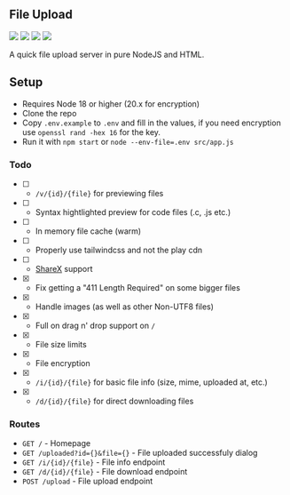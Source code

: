 ## File Upload

![](https://img.shields.io/badge/Node%20js-339933?style=for-the-badge&logo=nodedotjs&logoColor=white)
![](https://img.shields.io/badge/Tailwind%20CSS-38B2AC?style=for-the-badge&logo=tailwind-css&logoColor=white)
![](https://img.shields.io/badge/HTML5-E34F26?style=for-the-badge&logo=html5&logoColor=white)
![](https://img.shields.io/badge/prettier-1A2C34?style=for-the-badge&logo=prettier&logoColor=F7BA3E)

A quick file upload server in pure NodeJS and HTML.

## Setup

-   Requires Node 18 or higher (20.x for encryption)
-   Clone the repo
-   Copy `.env.example` to `.env` and fill in the values, if you need encryption use `openssl rand -hex 16` for the key.
-   Run it with `npm start` or `node --env-file=.env src/app.js`

### Todo

-   [ ] -   `/v/{id}/{file}` for previewing files
-   [ ] -   Syntax hightlighted preview for code files (.c, .js etc.)
-   [ ] -   In memory file cache (warm)
-   [ ] -   Properly use tailwindcss and not the play cdn
-   [ ] -   [ShareX](https://getsharex.com/) support
-   [x] -   Fix getting a "411 Length Required" on some bigger files
-   [x] -   Handle images (as well as other Non-UTF8 files)
-   [x] -   Full on drag n' drop support on `/`
-   [x] -   File size limits
-   [x] -   File encryption
-   [x] -   `/i/{id}/{file}` for basic file info (size, mime, uploaded at, etc.)
-   [x] -   `/d/{id}/{file}` for direct downloading files

### Routes

-   `GET /` - Homepage
-   `GET /uploaded?id={}&file={}` - File uploaded successfuly dialog
-   `GET /i/{id}/{file}` - File info endpoint
-   `GET /d/{id}/{file}` - File download endpoint
-   `POST /upload` - File upload endpoint
